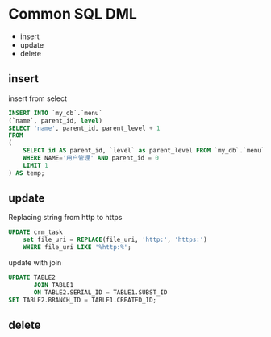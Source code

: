 # Common SQL DML

- insert
- update
- delete

## insert

insert from select

```sql
INSERT INTO `my_db`.`menu` 
(`name`, parent_id, level)
SELECT 'name', parent_id, parent_level + 1
FROM 
(
    SELECT id AS parent_id, `level` as parent_level FROM `my_db`.`menu` 
    WHERE NAME='用户管理' AND parent_id = 0
    LIMIT 1
) AS temp;
```

## update

Replacing string from http to https

```sql
UPDATE crm_task
	set file_uri = REPLACE(file_uri, 'http:', 'https:')
	WHERE file_uri LIKE '%http:%';
```

update with join

```sql
UPDATE TABLE2
       JOIN TABLE1
       ON TABLE2.SERIAL_ID = TABLE1.SUBST_ID
SET TABLE2.BRANCH_ID = TABLE1.CREATED_ID;
```



## delete
